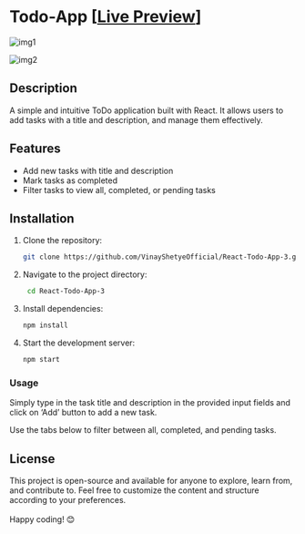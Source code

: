# Todo-App [[Live Preview](https://todo-app-live3.netlify.app/)]

![img1](https://github.com/user-attachments/assets/6a880dfe-8390-45f1-a718-e6c763f6b666)

![img2](https://github.com/user-attachments/assets/8a7b34fc-4af8-4464-aad1-109e050b2479)

## Description
A simple and intuitive ToDo application built with React. It allows users to add tasks with a title and description, and manage them effectively.

## Features
- Add new tasks with title and description
- Mark tasks as completed
- Filter tasks to view all, completed, or pending tasks

## Installation
1. Clone the repository:
   ```bash
   git clone https://github.com/VinayShetyeOfficial/React-Todo-App-3.git
   ```

2. Navigate to the project directory:
   ```bash
    cd React-Todo-App-3
   ```
   
3. Install dependencies:
   ```bash
   npm install 
   ```

4. Start the development server:
   ```bash
   npm start
   ```

### Usage
Simply type in the task title and description in the provided input fields and click on ‘Add’ button to add a new task.

Use the tabs below to filter between all, completed, and pending tasks.

## License
This project is open-source and available for anyone to explore, learn from, and contribute to.
Feel free to customize the content and structure according to your preferences. <br><br> Happy coding! 😊
